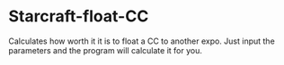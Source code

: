 # Starcraft-float-CC
Calculates how worth it it is to float a CC to another expo. Just input the parameters and the program will calculate it for you.
